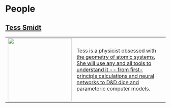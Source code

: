 # People

## <a href="https://blondegeek.github.io/">Tess Smidt<aa>
<table class="display" border="0">
<tr>
  <td>
  <img src="https://atomicarchitects.github.io/assets/img/tess_with_duck_small.jpg" width="200">
  </td>
  <td style="text-align:left">
Tess is a physicist obsessed with the geometry of atomic systems. She will use any and all tools to understand it -- from first-principle calculations and neural networks to <a href="https://en.wikipedia.org/wiki/Dice#Applications">D&D dice</a> and parameteric computer models.
  </td>
 </tr>
 </table>
